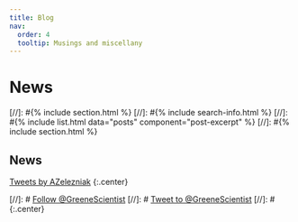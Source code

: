 ```yaml
---
title: Blog
nav:
  order: 4
  tooltip: Musings and miscellany
---
```


# <i class="fas fa-feather-alt"></i>News

[//]: #{% include section.html %}
[//]: #{% include search-info.html %}
[//]: #{% include list.html data="posts" component="post-excerpt" %}
[//]: #{% include section.html %}

## News

<!-- Twitter embeds from https://publish.twitter.com/ -->

<a class="twitter-timeline" href="https://twitter.com/AZelezniak?ref_src=twsrc%5Etfw">Tweets by AZelezniak</a> <script async src="https://platform.twitter.com/widgets.js" charset="utf-8"></script>
{:.center}

[//]: # <a href="https://twitter.com/GreeneScientist?ref_src=twsrc%5Etfw" class="twitter-follow-button" data-show-count="false">Follow @GreeneScientist</a><script async src="https://platform.twitter.com/widgets.js" charset="utf-8"></script>
[//]: # <a href="https://twitter.com/intent/tweet?screen_name=GreeneScientist&ref_src=twsrc%5Etfw" class="twitter-mention-button" data-show-count="false">Tweet to @GreeneScientist</a><script async src="https://platform.twitter.com/widgets.js" charset="utf-8"></script>
[//]: # {:.center}
  
